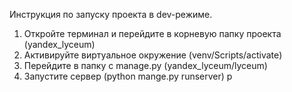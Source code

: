 Инструкция по запуску проекта в dev-режиме.
1. Откройте терминал и перейдите в корневую папку проекта (yandex_lyceum)
2. Активируйте виртуальное окружение (venv/Scripts/activate)
3. Перейдите в папку с manage.py (yandex_lyceum/lyceum)
4. Запустите сервер (python mange.py runserver)
p